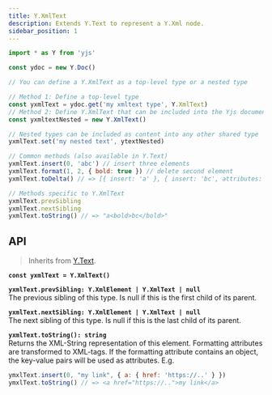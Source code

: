 ```yaml
---
title: Y.XmlText
description: Extends Y.Text to represent a Y.Xml node.
sidebar_position: 1
---
```


```javascript
import * as Y from 'yjs'

const ydoc = new Y.Doc()

// You can define a Y.XmlText as a top-level type or a nested type

// Method 1: Define a top-level type
const yxmlText = ydoc.get('my xmltext type', Y.XmlText) 
// Method 2: Define Y.XmlText that can be included into the Yjs document
const yxmltextNested = new Y.XmlText()

// Nested types can be included as content into any other shared type
yxmlText.set('my nested text', ytextNested)

// Common methods (also available in Y.Text)
yxmlText.insert(0, 'abc') // insert three elements
yxmlText.format(1, 2, { bold: true }) // delete second element 
yxmlText.toDelta() // => [{ insert: 'a' }, { insert: 'bc', attributes: { bold: true }}]

// Methods specific to Y.XmlText
yxmlText.prevSibling
yxmlText.nextSibling
yxmlText.toString() // => "a<bold>bc</bold>"
```

## API

> Inherits from [Y.Text](y.text.md).

**`const yxmlText = Y.XmlText()`**

**`yxmlText.prevSibling: Y.XmlElement | Y.XmlText | null`**\
The previous sibling of this type. Is null if this is the first child of its parent.

**`yxmlText.nextSibling: Y.XmlElement | Y.XmlText | null`**\
The next sibling of this type. Is null if this is the last child of its parent.

**`yxmlText.toString(): string`**\
Returns the XML-String representation of this element. Formatting attributes are transformed to XML-tags. If the formatting attribute contains an object, the key-value pairs will be used as attributes. E.g.

```javascript
ymxlText.insert(0, "my link", { a: { href: 'https://..' } })
ymxlText.toString() // => <a href="https://..">my link</a>
```
